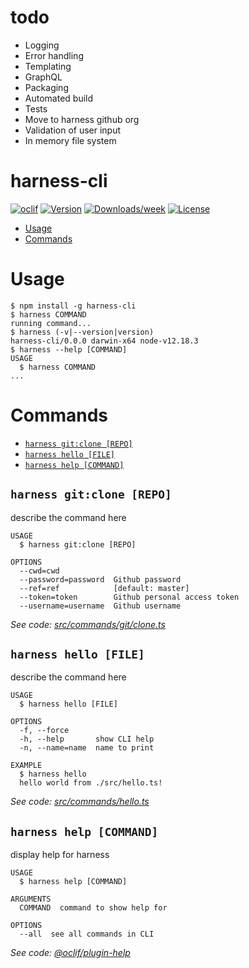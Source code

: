 todo
====

* Logging
* Error handling
* Templating
* GraphQL
* Packaging
* Automated build
* Tests
* Move to harness github org
* Validation of user input
* In memory file system

harness-cli
===========

[![oclif](https://img.shields.io/badge/cli-oclif-brightgreen.svg)](https://oclif.io)
[![Version](https://img.shields.io/npm/v/harness-cli.svg)](https://npmjs.org/package/harness-cli)
[![Downloads/week](https://img.shields.io/npm/dw/harness-cli.svg)](https://npmjs.org/package/harness-cli)
[![License](https://img.shields.io/npm/l/harness-cli.svg)](https://github.com/ldhertert/harness-automation/blob/master/package.json)

<!-- toc -->
* [Usage](#usage)
* [Commands](#commands)
<!-- tocstop -->
# Usage
<!-- usage -->
```sh-session
$ npm install -g harness-cli
$ harness COMMAND
running command...
$ harness (-v|--version|version)
harness-cli/0.0.0 darwin-x64 node-v12.18.3
$ harness --help [COMMAND]
USAGE
  $ harness COMMAND
...
```
<!-- usagestop -->
# Commands
<!-- commands -->
* [`harness git:clone [REPO]`](#harness-gitclone-repo)
* [`harness hello [FILE]`](#harness-hello-file)
* [`harness help [COMMAND]`](#harness-help-command)

## `harness git:clone [REPO]`

describe the command here

```
USAGE
  $ harness git:clone [REPO]

OPTIONS
  --cwd=cwd
  --password=password  Github password
  --ref=ref            [default: master]
  --token=token        Github personal access token
  --username=username  Github username
```

_See code: [src/commands/git/clone.ts](https://github.com/ldhertert/harness-automation/blob/v0.0.0/src/commands/git/clone.ts)_

## `harness hello [FILE]`

describe the command here

```
USAGE
  $ harness hello [FILE]

OPTIONS
  -f, --force
  -h, --help       show CLI help
  -n, --name=name  name to print

EXAMPLE
  $ harness hello
  hello world from ./src/hello.ts!
```

_See code: [src/commands/hello.ts](https://github.com/ldhertert/harness-automation/blob/v0.0.0/src/commands/hello.ts)_

## `harness help [COMMAND]`

display help for harness

```
USAGE
  $ harness help [COMMAND]

ARGUMENTS
  COMMAND  command to show help for

OPTIONS
  --all  see all commands in CLI
```

_See code: [@oclif/plugin-help](https://github.com/oclif/plugin-help/blob/v3.2.0/src/commands/help.ts)_
<!-- commandsstop -->
